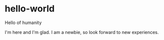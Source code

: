 # hello-world
Hello of humanity

I'm here and I'm glad. I am a newbie, so look forward to new experiences.
